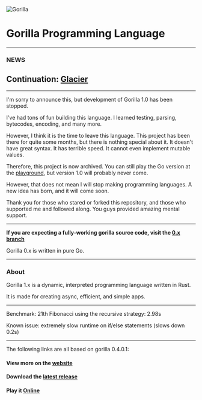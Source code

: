 ![Gorilla](https://i.imgur.com/lX7Vzr0.png)

# Gorilla Programming Language

---

### NEWS

## Continuation: [Glacier](https://github.com/SnowballSH/RustGlacier)

---

I'm sorry to announce this, but development of Gorilla 1.0 has been stopped.

I've had tons of fun building this language. I learned testing, parsing, bytecodes, encoding, and many more.

However, I think it is the time to leave this language. This project has been there for quite some months, but there is
nothing special about it. It doesn't have great syntax. It has terrible speed. It cannot even implement mutable values.

Therefore, this project is now archived. You can still play the Go version at
the [playground](https://snowballsh.me/Gorilla-Playground/), but version 1.0 will probably never come.

However, that does not mean I will stop making programming languages. A new idea has born, and it will come soon.

Thank you for those who stared or forked this repository, and those who supported me and followed along. You guys
provided amazing mental support.

---

**If you are expecting a fully-working gorilla source code, visit
the [0.x branch](https://github.com/SnowballSH/Gorilla/tree/0.x)**

Gorilla 0.x is written in pure Go.

---

### About

Gorilla 1.x is a dynamic, interpreted programming language written in Rust.

It is made for creating async, efficient, and simple apps.

---

Benchmark: 21th Fibonacci using the recursive strategy: 2.98s

Known issue: extremely slow runtime on if/else statements (slows down 0.2s)

---

The following links are all based on gorilla 0.4.0.1:

#### View more on the [website](https://snowballsh.me/Gorilla/)

#### Download the [latest release](https://github.com/SnowballSH/Gorilla/releases)

#### Play it [Online](https://snowballsh.me/Gorilla-Playground/)
